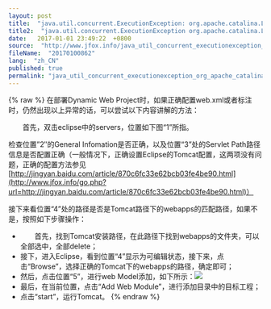 ```yaml
---
layout: post
title:  "java.util.concurrent.ExecutionException: org.apache.catalina.LifecycleExcept问题解决方案"
title2:  "java.util.concurrent.ExecutionException org.apache.catalina.LifecycleExcept问题解决方案"
date:   2017-01-01 23:49:22  +0800
source:  "http://www.jfox.info/java_util_concurrent_executionexception_org_apache_catalina_lifecycleexcept_wen_ti_jie_jue_fang_an.html"
fileName:  "20170100862"
lang:  "zh_CN"
published: true
permalink: "java_util_concurrent_executionexception_org_apache_catalina_lifecycleexcept_wen_ti_jie_jue_fang_an.html"
---
```

{% raw %}
在部署Dynamic Web Project时，如果正确配置web.xml或者标注时，仍然出现以上异常的话，可以尝试以下内容讲解的方法：

　　首先，双击eclipse中的servers，位置如下图“1”所指。

检查位置”2″的General Infomation是否正确，以及位置“3”处的Servlet Path路径信息是否配置正确（一般情况下，正确设置Eclipse的Tomcat配置，这两项没有问题，正确的配置方法参见[http://jingyan.baidu.com/article/870c6fc33e62bcb03fe4be90.html](http://www.jfox.info/go.php?url=http://jingyan.baidu.com/article/870c6fc33e62bcb03fe4be90.html)）

接下来看位置“4”处的路径是否是Tomcat路径下的webapps的匹配路径，如果不是，按照如下步骤操作：

- 　　首先，找到Tomcat安装路径，在此路径下找到webapps的文件夹，可以全部选中，全部delete；
- 接下，进入Eclipse，看到位置“4”显示为可编辑状态，接下来，点击“Browse”，选择正确的Tomcat下的webapps的路径，确定即可；
- 然后，点击位置“5”，进行web Model添加，如下所示：![](/wp-content/uploads/2017/06/945719-20170618140328681-1749256031.png)
- 最后，在当前位置，点击“Add Web Module”，进行添加目录中的目标工程；
- 点击“start”，运行Tomcat。
{% endraw %}
